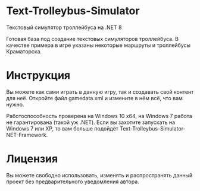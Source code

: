 # Text-Trolleybus-Simulator
Текстовый симулятор троллейбуса на .NET 8

Готовая база под создание текстовых симуляторов троллейбуса.
В качестве примера в игре указаны некоторые маршруты и троллейбусы Краматорска.

# Инструкция
Вы можете как сами играть в данную игру, так и создавать свой контент для неё. Откройте файл gamedata.xml и измените в нём всё, что вам нужно.

Работоспособность проверена на Windows 10 x64, на Windows 7 работа не гарантирована (такой уж .NET). Если вы захотите запускать на Windows 7 или XP, то вам больше подойдёт Text-Trolleybus-Simulator-NET-Framework.

# Лицензия
Вы можете свободно использовать, изменять и распространять данный проект без предварительного уведомления автора.
